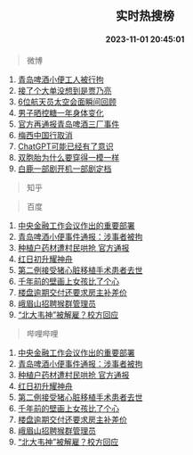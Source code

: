 <div align="center"><h2>实时热搜榜</h2><h4>2023-11-01 20:45:01</h4></div>

> 微博  

1. [青岛啤酒小便工人被行拘](https://s.weibo.com/weibo?q=%23%E9%9D%92%E5%B2%9B%E5%95%A4%E9%85%92%E5%B0%8F%E4%BE%BF%E5%B7%A5%E4%BA%BA%E8%A2%AB%E8%A1%8C%E6%8B%98%23&t=31&band_rank=1&Refer=top)<br />
2. [接了个大单没想到是贾乃亮](https://s.weibo.com/weibo?q=%23%E6%8E%A5%E4%BA%86%E4%B8%AA%E5%A4%A7%E5%8D%95%E6%B2%A1%E6%83%B3%E5%88%B0%E6%98%AF%E8%B4%BE%E4%B9%83%E4%BA%AE%23&t=31&band_rank=2&Refer=top)<br />
3. [6位航天员太空会面瞬间回顾](https://s.weibo.com/weibo?q=%236%E4%BD%8D%E8%88%AA%E5%A4%A9%E5%91%98%E5%A4%AA%E7%A9%BA%E4%BC%9A%E9%9D%A2%E7%9E%AC%E9%97%B4%E5%9B%9E%E9%A1%BE%23&t=31&band_rank=3&Refer=top)<br />
4. [男子晒控糖一年身体变化](https://s.weibo.com/weibo?q=%23%E7%94%B7%E5%AD%90%E6%99%92%E6%8E%A7%E7%B3%96%E4%B8%80%E5%B9%B4%E8%BA%AB%E4%BD%93%E5%8F%98%E5%8C%96%23&t=31&band_rank=4&Refer=top)<br />
5. [官方再通报青岛啤酒三厂事件](https://s.weibo.com/weibo?q=%23%E5%AE%98%E6%96%B9%E5%86%8D%E9%80%9A%E6%8A%A5%E9%9D%92%E5%B2%9B%E5%95%A4%E9%85%92%E4%B8%89%E5%8E%82%E4%BA%8B%E4%BB%B6%23&t=31&band_rank=5&Refer=top)<br />
6. [梅西中国行取消](https://s.weibo.com/weibo?q=%23%E6%A2%85%E8%A5%BF%E4%B8%AD%E5%9B%BD%E8%A1%8C%E5%8F%96%E6%B6%88%23&t=31&band_rank=6&Refer=top)<br />
7. [ChatGPT可能已经有了意识](https://s.weibo.com/weibo?q=%23ChatGPT%E5%8F%AF%E8%83%BD%E5%B7%B2%E7%BB%8F%E6%9C%89%E4%BA%86%E6%84%8F%E8%AF%86%23&t=31&band_rank=7&Refer=top)<br />
8. [双胞胎为什么要穿得一模一样](https://s.weibo.com/weibo?q=%E5%8F%8C%E8%83%9E%E8%83%8E%E4%B8%BA%E4%BB%80%E4%B9%88%E8%A6%81%E7%A9%BF%E5%BE%97%E4%B8%80%E6%A8%A1%E4%B8%80%E6%A0%B7&t=31&band_rank=8&Refer=top)<br />
9. [白鹿一部剧开机一部剧定档](https://s.weibo.com/weibo?q=%23%E7%99%BD%E9%B9%BF%E4%B8%80%E9%83%A8%E5%89%A7%E5%BC%80%E6%9C%BA%E4%B8%80%E9%83%A8%E5%89%A7%E5%AE%9A%E6%A1%A3%23&t=31&band_rank=9&Refer=top)<br />

> 知乎  


> 百度  

1. [中央金融工作会议作出的重要部署](https://www.baidu.com/s?wd=%E4%B8%AD%E5%A4%AE%E9%87%91%E8%9E%8D%E5%B7%A5%E4%BD%9C%E4%BC%9A%E8%AE%AE%E4%BD%9C%E5%87%BA%E7%9A%84%E9%87%8D%E8%A6%81%E9%83%A8%E7%BD%B2&sa=fyb_news&rsv_dl=fyb_news)<br />
2. [青岛啤酒小便事件通报：涉事者被拘](https://www.baidu.com/s?wd=%E9%9D%92%E5%B2%9B%E5%95%A4%E9%85%92%E5%B0%8F%E4%BE%BF%E4%BA%8B%E4%BB%B6%E9%80%9A%E6%8A%A5%EF%BC%9A%E6%B6%89%E4%BA%8B%E8%80%85%E8%A2%AB%E6%8B%98&sa=fyb_news&rsv_dl=fyb_news)<br />
3. [种植户药材遭村民哄抢 官方通报](https://www.baidu.com/s?wd=%E7%A7%8D%E6%A4%8D%E6%88%B7%E8%8D%AF%E6%9D%90%E9%81%AD%E6%9D%91%E6%B0%91%E5%93%84%E6%8A%A2+%E5%AE%98%E6%96%B9%E9%80%9A%E6%8A%A5&sa=fyb_news&rsv_dl=fyb_news)<br />
4. [红日初升耀神舟](https://www.baidu.com/s?wd=%E7%BA%A2%E6%97%A5%E5%88%9D%E5%8D%87%E8%80%80%E7%A5%9E%E8%88%9F&sa=fyb_news&rsv_dl=fyb_news)<br />
5. [第二例接受猪心脏移植手术患者去世](https://www.baidu.com/s?wd=%E7%AC%AC%E4%BA%8C%E4%BE%8B%E6%8E%A5%E5%8F%97%E7%8C%AA%E5%BF%83%E8%84%8F%E7%A7%BB%E6%A4%8D%E6%89%8B%E6%9C%AF%E6%82%A3%E8%80%85%E5%8E%BB%E4%B8%96&sa=fyb_news&rsv_dl=fyb_news)<br />
6. [千年前的壁画上女孩比了个心](https://www.baidu.com/s?wd=%E5%8D%83%E5%B9%B4%E5%89%8D%E7%9A%84%E5%A3%81%E7%94%BB%E4%B8%8A%E5%A5%B3%E5%AD%A9%E6%AF%94%E4%BA%86%E4%B8%AA%E5%BF%83&sa=fyb_news&rsv_dl=fyb_news)<br />
7. [楼盘逾期交付还要求房主补差价](https://www.baidu.com/s?wd=%E6%A5%BC%E7%9B%98%E9%80%BE%E6%9C%9F%E4%BA%A4%E4%BB%98%E8%BF%98%E8%A6%81%E6%B1%82%E6%88%BF%E4%B8%BB%E8%A1%A5%E5%B7%AE%E4%BB%B7&sa=fyb_news&rsv_dl=fyb_news)<br />
8. [峨眉山招聘猴群管理员](https://www.baidu.com/s?wd=%E5%B3%A8%E7%9C%89%E5%B1%B1%E6%8B%9B%E8%81%98%E7%8C%B4%E7%BE%A4%E7%AE%A1%E7%90%86%E5%91%98&sa=fyb_news&rsv_dl=fyb_news)<br />
9. [“北大韦神”被解雇？校方回应](https://www.baidu.com/s?wd=%E2%80%9C%E5%8C%97%E5%A4%A7%E9%9F%A6%E7%A5%9E%E2%80%9D%E8%A2%AB%E8%A7%A3%E9%9B%87%EF%BC%9F%E6%A0%A1%E6%96%B9%E5%9B%9E%E5%BA%94&sa=fyb_news&rsv_dl=fyb_news)<br />

> 哔哩哔哩  

1. [中央金融工作会议作出的重要部署](https://www.baidu.com/s?wd=%E4%B8%AD%E5%A4%AE%E9%87%91%E8%9E%8D%E5%B7%A5%E4%BD%9C%E4%BC%9A%E8%AE%AE%E4%BD%9C%E5%87%BA%E7%9A%84%E9%87%8D%E8%A6%81%E9%83%A8%E7%BD%B2&sa=fyb_news&rsv_dl=fyb_news)<br />
2. [青岛啤酒小便事件通报：涉事者被拘](https://www.baidu.com/s?wd=%E9%9D%92%E5%B2%9B%E5%95%A4%E9%85%92%E5%B0%8F%E4%BE%BF%E4%BA%8B%E4%BB%B6%E9%80%9A%E6%8A%A5%EF%BC%9A%E6%B6%89%E4%BA%8B%E8%80%85%E8%A2%AB%E6%8B%98&sa=fyb_news&rsv_dl=fyb_news)<br />
3. [种植户药材遭村民哄抢 官方通报](https://www.baidu.com/s?wd=%E7%A7%8D%E6%A4%8D%E6%88%B7%E8%8D%AF%E6%9D%90%E9%81%AD%E6%9D%91%E6%B0%91%E5%93%84%E6%8A%A2+%E5%AE%98%E6%96%B9%E9%80%9A%E6%8A%A5&sa=fyb_news&rsv_dl=fyb_news)<br />
4. [红日初升耀神舟](https://www.baidu.com/s?wd=%E7%BA%A2%E6%97%A5%E5%88%9D%E5%8D%87%E8%80%80%E7%A5%9E%E8%88%9F&sa=fyb_news&rsv_dl=fyb_news)<br />
5. [第二例接受猪心脏移植手术患者去世](https://www.baidu.com/s?wd=%E7%AC%AC%E4%BA%8C%E4%BE%8B%E6%8E%A5%E5%8F%97%E7%8C%AA%E5%BF%83%E8%84%8F%E7%A7%BB%E6%A4%8D%E6%89%8B%E6%9C%AF%E6%82%A3%E8%80%85%E5%8E%BB%E4%B8%96&sa=fyb_news&rsv_dl=fyb_news)<br />
6. [千年前的壁画上女孩比了个心](https://www.baidu.com/s?wd=%E5%8D%83%E5%B9%B4%E5%89%8D%E7%9A%84%E5%A3%81%E7%94%BB%E4%B8%8A%E5%A5%B3%E5%AD%A9%E6%AF%94%E4%BA%86%E4%B8%AA%E5%BF%83&sa=fyb_news&rsv_dl=fyb_news)<br />
7. [楼盘逾期交付还要求房主补差价](https://www.baidu.com/s?wd=%E6%A5%BC%E7%9B%98%E9%80%BE%E6%9C%9F%E4%BA%A4%E4%BB%98%E8%BF%98%E8%A6%81%E6%B1%82%E6%88%BF%E4%B8%BB%E8%A1%A5%E5%B7%AE%E4%BB%B7&sa=fyb_news&rsv_dl=fyb_news)<br />
8. [峨眉山招聘猴群管理员](https://www.baidu.com/s?wd=%E5%B3%A8%E7%9C%89%E5%B1%B1%E6%8B%9B%E8%81%98%E7%8C%B4%E7%BE%A4%E7%AE%A1%E7%90%86%E5%91%98&sa=fyb_news&rsv_dl=fyb_news)<br />
9. [“北大韦神”被解雇？校方回应](https://www.baidu.com/s?wd=%E2%80%9C%E5%8C%97%E5%A4%A7%E9%9F%A6%E7%A5%9E%E2%80%9D%E8%A2%AB%E8%A7%A3%E9%9B%87%EF%BC%9F%E6%A0%A1%E6%96%B9%E5%9B%9E%E5%BA%94&sa=fyb_news&rsv_dl=fyb_news)<br />
